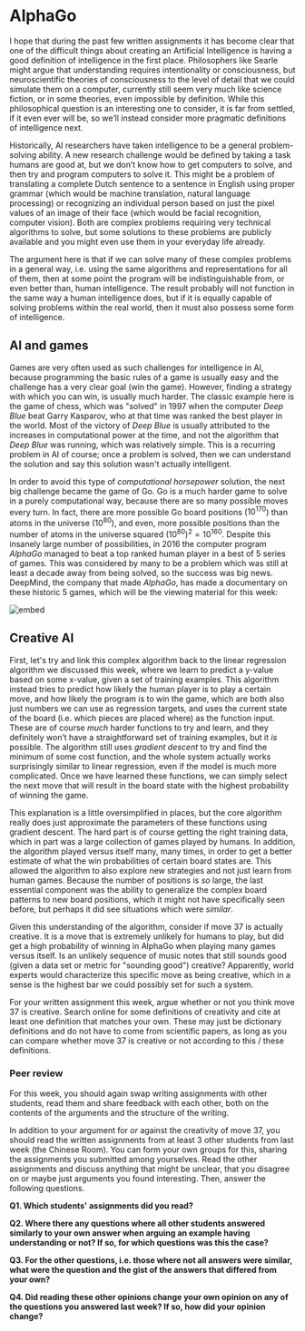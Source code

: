 # AlphaGo

I hope that during the past few written assignments it has become clear that
one of the difficult things about creating an Artificial Intelligence is having
a good definition of intelligence in the first place. Philosophers like Searle
might argue that understanding requires intentionality or consciousness, but
neuroscientific theories of consciousness to the level of detail that we could
simulate them on a computer, currently still seem very much like science
fiction, or in some theories, even impossible by definition. While this
philosophical question is an interesting one to consider, it is far from
settled, if it even ever will be, so we’ll instead consider more pragmatic
definitions of intelligence next.

Historically, AI researchers have taken intelligence to be a general
problem-solving ability. A new research challenge would be defined by taking a
task humans are good at, but we don’t know how to get computers to solve, and
then try and program computers to solve it. This might be a problem of
translating a complete Dutch sentence to a sentence in English using proper
grammar (which would be machine translation, natural language processing) or
recognizing an individual person based on just the pixel values of an image
of their face (which would be facial recognition, computer vision). Both are
complex problems requiring very technical algorithms to solve, but some
solutions to these problems are publicly available and you might even use them
in your everyday life already.

The argument here is that if we can solve many of these complex problems in a
general way, i.e. using the same algorithms and representations for all of
them, then at some point the program will be indistinguishable from, or even
better than, human intelligence. The result probably will not function in the
same way a human intelligence does, but if it is equally capable of solving
problems within the real world, then it must also possess some form of
intelligence.

## AI and games

Games are very often used as such challenges for intelligence in AI, because
programming the basic rules of a game is usually easy and the challenge has a
very clear goal (win the game). However, finding a strategy with which you can
win, is usually much harder. The classic example here is the game of chess,
which was "solved" in 1997 when the computer *Deep Blue* beat Garry Kasparov,
who at that time was ranked the best player in the world. Most of the
victory of *Deep Blue* is usually attributed to the increases in computational
power at the time, and not the algorithm that *Deep Blue* was running, which
was relatively simple. This is a recurring problem in AI of course; once a
problem is solved, then we can understand the solution and say this solution
wasn't actually intelligent.

In order to avoid this type of *computational horsepower* solution, the next
big challenge became the game of Go. Go is a much harder game to solve in a
purely computational way, because there are so many possible moves every turn.
In fact, there are more possible Go board positions ($10^{170}$) than atoms in
the universe ($10^{80}$), and even, more possible positions than the number of
atoms in the universe squared $(10^{80})^2 = 10^{160}$. Despite this insanely
large number of possibilities, in 2016 the computer program *AlphaGo* managed
to beat a top ranked human player in a best of 5 series of games. This was
considered by many to be a problem which was still at least a decade away from
being solved, so the success was big news. DeepMind, the company that made
*AlphaGo*, has made a documentary on these historic 5 games, which will be the
viewing material for this week:

![embed](https://www.youtube.com/embed/WXuK6gekU1Y)

## Creative AI

First, let's try and link this complex algorithm back to the linear regression
algorithm we discussed this week, where we learn to predict a y-value based on
some x-value, given a set of training examples. This algorithm instead tries to
predict how likely the human player is to play a certain move, and how likely
the program is to win the game, which are both also just numbers we can use as
regression targets, and uses the current state of the board (i.e. which pieces
are placed where) as the function input. These are of course *much* harder
functions to try and learn, and they definitely won’t have a straightforward
set of training examples, but it *is* possible. The algorithm still uses
*gradient descent* to try and find the minimum of some cost function, and the
whole system actually works surprisingly similar to linear regression, even if
the model is much more complicated. Once we have learned these functions, we
can simply select the next move that will result in the board state with the
highest probability of winning the game.

This explanation is a little oversimplified in places, but the core algorithm
really does just approximate the parameters of these functions using gradient
descent. The hard part is of course getting the right training data, which in
part was a large collection of games played by humans. In addition, the
algorithm played versus itself many, many times, in order to get a better
estimate of what the win probabilities of certain board states are. This
allowed the algorithm to also explore new strategies and not just learn from
human games.  Because the number of positions is *so* large, the last essential
component was the ability to generalize the complex board patterns to new board
positions, which it might not have specifically seen before, but perhaps it did
see situations which were *similar*.

Given this understanding of the algorithm, consider if move 37 is actually
creative. It is a move that is extremely unlikely for humans to play, but did
get a high probability of winning in AlphaGo when playing many games versus
itself. Is an unlikely sequence of music notes that still sounds good (given a
data set or metric for "sounding good") creative? Apparently, world experts
would characterize this specific move as being creative, which in a sense is
the highest bar we could possibly set for such a system.

For your written assignment this week, argue whether or not you think move 37
is creative. Search online for some definitions of creativity and cite at least
one definition that matches your own. These may just be dictionary definitions
and do not have to come from scientific papers, as long as you can compare
whether move 37 is creative or not according to this / these definitions.

### Peer review

For this week, you should again swap writing assignments with other students,
read them and share feedback with each other, both on the contents of the
arguments and the structure of the writing.

In addition to your argument for *or* against the creativity of move 37, you
should read the written assignments from at least 3 other students from last
week (the Chinese Room). You can form your own groups for this, sharing the
assignments you submitted among yourselves. Read the other assignments and
discuss anything that might be unclear, that you disagree on or maybe just
arguments you found interesting. Then, answer the following questions.

**Q1. Which students' assignments did you read?**

**Q2. Where there any questions where all other students answered similarly to your
own answer when arguing an example having understanding or not?
If so, for which questions was this the case?**

**Q3. For the other questions, i.e. those where not all answers were similar,
what were the question and the gist of the answers that differed from your
own?**

**Q4. Did reading these other opinions change your own opinion on any of the
questions you answered last week? If so, how did your opinion change?**

